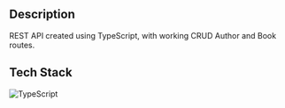 ## Description

REST API created using TypeScript, with working CRUD Author and Book routes.

## Tech Stack

![TypeScript](https://img.shields.io/badge/TypeScript-007ACC?style=for-the-badge&logo=typescript&logoColor=white)
